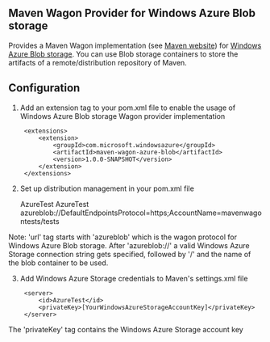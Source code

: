 Maven Wagon Provider for Windows Azure Blob storage
---------

Provides a Maven Wagon implementation (see [Maven website](http://maven.apache.org/wagon/index.html)) for [Windows Azure Blob storage](http://www.windowsazure.com/en-us/documentation/services/storage/). You can use Blob storage containers to store the artifacts of a remote/distribution repository of Maven.

Configuration
----
1) Add an extension tag to your pom.xml file to enable the usage of Windows Azure Blob storage Wagon provider implementation

		<extensions>
			<extension>
				<groupId>com.microsoft.windowsazure</groupId>
				<artifactId>maven-wagon-azure-blob</artifactId>
				<version>1.0.0-SNAPSHOT</version>
			</extension>
		</extensions>
	</build>
2) Set up distribution management in your pom.xml file

	<distributionManagement>
		<snapshotRepository>
			<id>AzureTest</id>
			<name>AzureTest</name>
			<url>azureblob://DefaultEndpointsProtocol=https;AccountName=mavenwagontests/tests</url>
		</snapshotRepository>
	</distributionManagement>

Note: 'url' tag starts with 'azureblob' which is the wagon protocol for Windows Azure Blob storage. 
After 'azureblob://' a valid Windows Azure Storage connection string gets specified, followed by '/' and the name of the blob container to be used.

3) Add Windows Azure Storage credentials to Maven's settings.xml file

		<server>
			<id>AzureTest</id>
			<privateKey>[YourWindowsAzureStorageAccountKey]</privateKey>
		</server>	
	</servers>

The 'privateKey' tag contains the Windows Azure Storage account key
